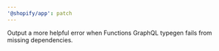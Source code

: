 ```yaml
---
'@shopify/app': patch
---
```


Output a more helpful error when Functions GraphQL typegen fails from missing dependencies.
